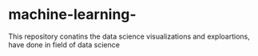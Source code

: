 # machine-learning-
This repository conatins the data  science visualizations and exploartions, have done in field of data science

